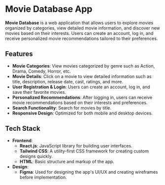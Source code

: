 # Movie Database App

**Movie Database** is a web application that allows users to explore movies organized by categories, view detailed movie information, and discover new movies based on their interests. Users can create an account, log in, and receive personalized movie recommendations tailored to their preferences.

## Features

- **Movie Categories**: View movies categorized by genre such as Action, Drama, Comedy, Horror, etc.
- **Movie Details**: Click on a movie to view detailed information such as title, description, release date, cast, ratings, and more.
- **User Registration & Login**: Users can create an account, log in, and save their favorite movies.
- **Personalized Recommendations**: After logging in, users can receive movie recommendations based on their interests and preferences.
- **Search Functionality**: Search for movies by title.
- **Responsive Design**: Optimized for both mobile and desktop devices.

## Tech Stack

- **Frontend**:
  - **React.js**: JavaScript library for building user interfaces.
  - **Tailwind CSS**: A utility-first CSS framework for creating custom designs quickly.
  - **HTML**: Basic structure and markup of the app.
- **Design**:
  - **Figma**: Used for designing the app's UI/UX and creating wireframes before implementation.
